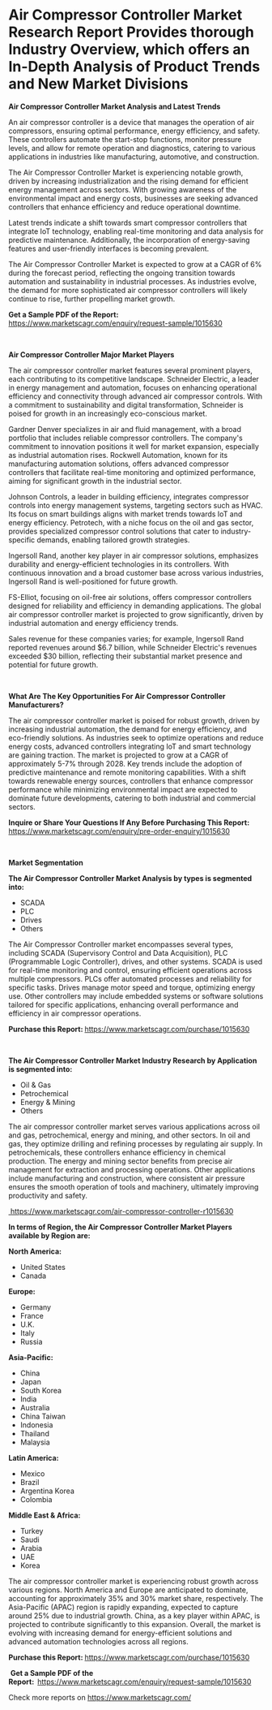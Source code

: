 <p><h1>Air Compressor Controller Market Research Report Provides thorough Industry Overview, which offers an In-Depth Analysis of Product Trends and New Market Divisions</h1></p><p><strong>Air Compressor Controller Market Analysis and Latest Trends</strong></p>
<p><p>An air compressor controller is a device that manages the operation of air compressors, ensuring optimal performance, energy efficiency, and safety. These controllers automate the start-stop functions, monitor pressure levels, and allow for remote operation and diagnostics, catering to various applications in industries like manufacturing, automotive, and construction.</p><p>The Air Compressor Controller Market is experiencing notable growth, driven by increasing industrialization and the rising demand for efficient energy management across sectors. With growing awareness of the environmental impact and energy costs, businesses are seeking advanced controllers that enhance efficiency and reduce operational downtime. </p><p>Latest trends indicate a shift towards smart compressor controllers that integrate IoT technology, enabling real-time monitoring and data analysis for predictive maintenance. Additionally, the incorporation of energy-saving features and user-friendly interfaces is becoming prevalent. </p><p>The Air Compressor Controller Market is expected to grow at a CAGR of 6% during the forecast period, reflecting the ongoing transition towards automation and sustainability in industrial processes. As industries evolve, the demand for more sophisticated air compressor controllers will likely continue to rise, further propelling market growth.</p></p>
<p><strong>Get a Sample PDF of the Report:&nbsp;</strong> <a href="https://www.marketscagr.com/enquiry/request-sample/1015630?utm_campaign=2487&utm_medium=2&utm_source=Github&utm_content=ia&utm_term=22022025&utm_id=air-compressor-controller">https://www.marketscagr.com/enquiry/request-sample/1015630</a></p>
<p>&nbsp;</p>
<p><strong>Air Compressor Controller Major Market Players</strong></p>
<p><p>The air compressor controller market features several prominent players, each contributing to its competitive landscape. Schneider Electric, a leader in energy management and automation, focuses on enhancing operational efficiency and connectivity through advanced air compressor controls. With a commitment to sustainability and digital transformation, Schneider is poised for growth in an increasingly eco-conscious market.</p><p>Gardner Denver specializes in air and fluid management, with a broad portfolio that includes reliable compressor controllers. The company's commitment to innovation positions it well for market expansion, especially as industrial automation rises. Rockwell Automation, known for its manufacturing automation solutions, offers advanced compressor controllers that facilitate real-time monitoring and optimized performance, aiming for significant growth in the industrial sector.</p><p>Johnson Controls, a leader in building efficiency, integrates compressor controls into energy management systems, targeting sectors such as HVAC. Its focus on smart buildings aligns with market trends towards IoT and energy efficiency. Petrotech, with a niche focus on the oil and gas sector, provides specialized compressor control solutions that cater to industry-specific demands, enabling tailored growth strategies.</p><p>Ingersoll Rand, another key player in air compressor solutions, emphasizes durability and energy-efficient technologies in its controllers. With continuous innovation and a broad customer base across various industries, Ingersoll Rand is well-positioned for future growth.</p><p>FS-Elliot, focusing on oil-free air solutions, offers compressor controllers designed for reliability and efficiency in demanding applications. The global air compressor controller market is projected to grow significantly, driven by industrial automation and energy efficiency trends.</p><p>Sales revenue for these companies varies; for example, Ingersoll Rand reported revenues around $6.7 billion, while Schneider Electric's revenues exceeded $30 billion, reflecting their substantial market presence and potential for future growth.</p></p>
<p>&nbsp;</p>
<p><strong>What Are The Key Opportunities For Air Compressor Controller Manufacturers?</strong></p>
<p><p>The air compressor controller market is poised for robust growth, driven by increasing industrial automation, the demand for energy efficiency, and eco-friendly solutions. As industries seek to optimize operations and reduce energy costs, advanced controllers integrating IoT and smart technology are gaining traction. The market is projected to grow at a CAGR of approximately 5-7% through 2028. Key trends include the adoption of predictive maintenance and remote monitoring capabilities. With a shift towards renewable energy sources, controllers that enhance compressor performance while minimizing environmental impact are expected to dominate future developments, catering to both industrial and commercial sectors.</p></p>
<p><strong>Inquire or Share Your Questions If Any Before Purchasing This Report:</strong> <a href="https://www.marketscagr.com/enquiry/pre-order-enquiry/1015630?utm_campaign=2487&utm_medium=2&utm_source=Github&utm_content=ia&utm_term=22022025&utm_id=air-compressor-controller">https://www.marketscagr.com/enquiry/pre-order-enquiry/1015630</a></p>
<p>&nbsp;</p>
<p><strong>Market Segmentation</strong></p>
<p><strong>The Air Compressor Controller Market Analysis by types is segmented into:</strong></p>
<p><ul><li>SCADA</li><li>PLC</li><li>Drives</li><li>Others</li></ul></p>
<p><p>The Air Compressor Controller market encompasses several types, including SCADA (Supervisory Control and Data Acquisition), PLC (Programmable Logic Controller), drives, and other systems. SCADA is used for real-time monitoring and control, ensuring efficient operations across multiple compressors. PLCs offer automated processes and reliability for specific tasks. Drives manage motor speed and torque, optimizing energy use. Other controllers may include embedded systems or software solutions tailored for specific applications, enhancing overall performance and efficiency in air compressor operations.</p></p>
<p><strong>Purchase this Report:&nbsp;</strong><a href="https://www.marketscagr.com/purchase/1015630?utm_campaign=2487&utm_medium=2&utm_source=Github&utm_content=ia&utm_term=22022025&utm_id=air-compressor-controller">https://www.marketscagr.com/purchase/1015630</a></p>
<p>&nbsp;</p>
<p><strong>The Air Compressor Controller Market Industry Research by Application is segmented into:</strong></p>
<p><ul><li>Oil & Gas</li><li>Petrochemical</li><li>Energy & Mining</li><li>Others</li></ul></p>
<p><p>The air compressor controller market serves various applications across oil and gas, petrochemical, energy and mining, and other sectors. In oil and gas, they optimize drilling and refining processes by regulating air supply. In petrochemicals, these controllers enhance efficiency in chemical production. The energy and mining sector benefits from precise air management for extraction and processing operations. Other applications include manufacturing and construction, where consistent air pressure ensures the smooth operation of tools and machinery, ultimately improving productivity and safety.</p></p>
<p><a href="https://www.marketscagr.com/air-compressor-controller-r1015630?utm_campaign=2487&utm_medium=2&utm_source=Github&utm_content=ia&utm_term=22022025&utm_id=air-compressor-controller">&nbsp;https://www.marketscagr.com/air-compressor-controller-r1015630</a></p>
<p><strong>In terms of Region, the Air Compressor Controller Market Players available by Region are:</strong></p>
<p>
    <p> <strong> North America: </strong>
        <ul>
            <li>United States</li>
            <li>Canada</li>
        </ul>
        </p> 
    <p> <strong> Europe: </strong>
        <ul>
            <li>Germany</li>
            <li>France</li>
            <li>U.K.</li>
            <li>Italy</li>
            <li>Russia</li>
        </ul>
        </p> 
    <p> <strong> Asia-Pacific: </strong>
        <ul>
            <li>China</li>
            <li>Japan</li>
            <li>South Korea</li>
            <li>India</li>
            <li>Australia</li>
            <li>China Taiwan</li>
            <li>Indonesia</li>
            <li>Thailand</li>
            <li>Malaysia</li>
        </ul>
        </p> 
    <p> <strong> Latin America: </strong>
        <ul>
            <li>Mexico</li>
            <li>Brazil</li>
            <li>Argentina Korea</li>
            <li>Colombia</li>
        </ul>
        </p> 
    <p> <strong> Middle East & Africa: </strong>
        <ul>
            <li>Turkey</li>
            <li>Saudi</li>
            <li>Arabia</li>
            <li>UAE</li>
            <li>Korea</li>
        </ul>
    </p>
    </p>
<p><p>The air compressor controller market is experiencing robust growth across various regions. North America and Europe are anticipated to dominate, accounting for approximately 35% and 30% market share, respectively. The Asia-Pacific (APAC) region is rapidly expanding, expected to capture around 25% due to industrial growth. China, as a key player within APAC, is projected to contribute significantly to this expansion. Overall, the market is evolving with increasing demand for energy-efficient solutions and advanced automation technologies across all regions.</p></p>
<p><strong>Purchase this Report: </strong><a href="https://www.marketscagr.com/purchase/1015630?utm_campaign=2487&utm_medium=2&utm_source=Github&utm_content=ia&utm_term=22022025&utm_id=air-compressor-controller">https://www.marketscagr.com/purchase/1015630</a></p>
<p>&nbsp;<strong>Get a Sample PDF of the Report:&nbsp;&nbsp;</strong><a href="https://www.marketscagr.com/enquiry/request-sample/1015630?utm_campaign=2487&utm_medium=2&utm_source=Github&utm_content=ia&utm_term=22022025&utm_id=air-compressor-controller">https://www.marketscagr.com/enquiry/request-sample/1015630</a></p>
<p><strong></strong></p>
<p>Check more reports on <a href="https://www.marketscagr.com/?utm_campaign=2487&utm_medium=2&utm_source=Github&utm_content=ia&utm_term=22022025&utm_id=air-compressor-controller">https://www.marketscagr.com/</a></p>